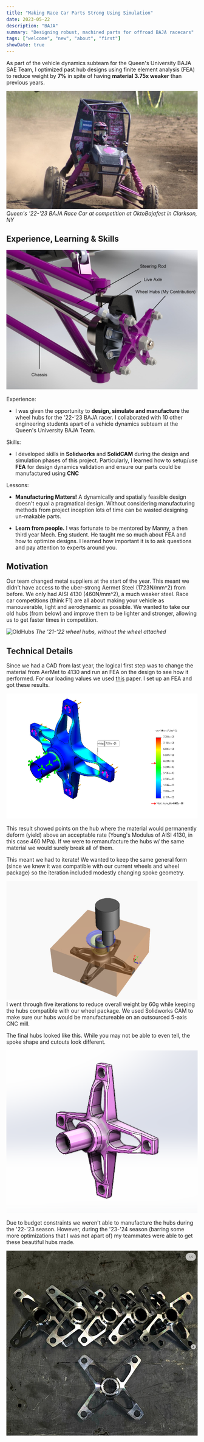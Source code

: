 ```yaml
---
title: "Making Race Car Parts Strong Using Simulation"
date: 2023-05-22
description: "BAJA"
summary: "Designing robust, machined parts for offroad BAJA racecars"
tags: ["welcome", "new", "about", "first"]
showDate: true
---
```


As part of the vehicle dynamics subteam for the Queen's University BAJA SAE Team, I optimized past hub designs using finite element analysis (FEA) to reduce weight by **7%** in spite of having **material 3.75x weaker** than previous years.

![Racecar](photos/IMG_2021.jpg)
_Queen's '22-'23 BAJA Race Car at competition at OktoBajafest in Clarkson, NY_

## Experience, Learning & Skills

![Part](photos/Diagram2.jpg)

Experience:

- I was given the opportunity to **design, simulate and manufacture** the wheel hubs for the '22-'23 BAJA racer. I collaborated with 10 other engineering students apart of a vehicle dynamics subteam at the Queen's University BAJA Team.

Skills:

 - I developed skills in **Solidworks** and **SolidCAM** during the design and simulation phases of this project. Particularly, I learned how to setup/use **FEA** for design dynamics validation and ensure our parts could be manufactured using **CNC**
 
Lessons:


- **Manufacturing Matters!**     A dynamically and spatially feasible design doesn't equal a pragmatical design. Without considering manufacturing methods from project inception lots of time can be wasted designing un-makable parts. 

- **Learn from people.** I was fortunate to be mentored by Manny, a then third year Mech. Eng student. He taught me so much about FEA and how to optimize designs. I learned how important it is to ask questions and pay attention to experts around you.

## Motivation

Our team changed metal suppliers at the start of the year. This meant we didn't have access to the uber-strong Aermet Steel (1723N/mm^2) from before. We only had AISI 4130 (460N/mm^2), a much weaker steel. Race car competitions (think F1) are all about making your vehicle as manouverable, light and aerodynamic as possible. We wanted to take our old hubs (from below) and improve them to be lighter and stronger, allowing us to get faster times in competition.

![OldHubs](photos/IMG-0190-jpg.png)
_The '21-'22 wheel hubs, without the wheel attached_

## Technical Details

 Since we had a CAD from last year, the logical first step was to change the material from AerMet to 4130 and run an FEA on the design to see how it performed. For our loading values we used [this](https://www.irjet.net/archives/V9/i8/IRJET-V9I8313.pdf) paper. I set up an FEA and got these results.
 
 ![OldLoading](photos/PrevLoading.png)
 
 This result showed points on the hub where the material would permanently deform (yield) above an acceptable rate (Young's Modulus of AISI 4130, in this case 460 MPa). If we were to remanufacture the hubs w/ the same material we would surely break all of them.
 
 This meant we had to iterate! We wanted to keep the same general form (since we knew it was compatible with our current wheels and wheel package) so the iteration included modestly changing spoke geometry. 
 
 ![CAM](photos/CAM.png)
I went through five iterations to reduce overall weight by 60g while keeping the hubs compatible with our wheel package. We used Solidworks CAM to make sure our hubs would be manufactureable on an outsourced 5-axis CNC mill. 


The final hubs looked like this. While you may not be able to even tell, the spoke shape and cutouts look different. 

![WheelHub](photos/WheelHub.png)

Due to budget constraints we weren't able to manufacture the hubs during the '22-'23 season. However, during the '23-'24 season (barring some more optimizations that I was not apart of) my teammates were able to get these beautiful hubs made.

![Machined](photos/HUBSMACHINED.png)






